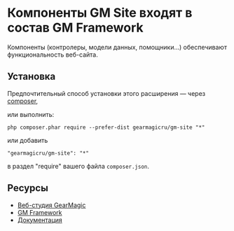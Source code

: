 # Компоненты GM Site входят в состав GM Framework

Компоненты (контролеры, модели данных, помощники...) обеспечивают функциональность веб-сайта.

## Установка


Предпочтительный способ установки этого расширения — через [composer](http://getcomposer.org/download/), 

или выполнить:

```
php composer.phar require --prefer-dist gearmagicru/gm-site "*"
```

или добавить

```
"gearmagicru/gm-site": "*"
```

в раздел "require" вашего файла `composer.json`.

## Ресурсы
- [Веб-студия GearMagic](https://gearmagic.ru)
- [GM Framework](https://apps.gearmagic.ru/framework)
- [Документация](https://apps.gearmagic.ru/framework)
